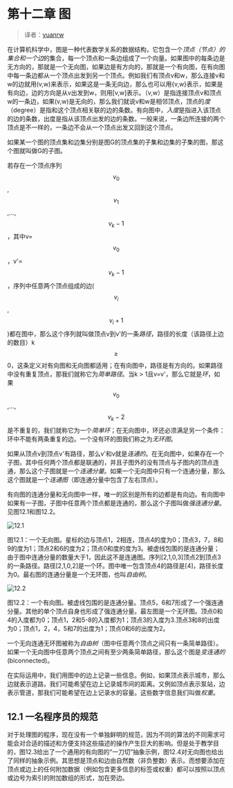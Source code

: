 # 第十二章 图

> 译者：[yuanrw](https://github.com/yuanrw)

在计算机科学中，图是一种代表数学关系的数据结构，它包含一个*顶点（节点）*的集合和一个*边*的集合，每一个顶点和一条边组成了一个向量。如果图中的每条边是无方向的，那就是一个无向图，如果边是有方向的，那就是一个有向图，在有向图中每一条边都从一个顶点出发到另一个顶点。例如我们有顶点v和w，那么连接v和w的边就用(v,w)来表示，如果这是一条无向边，那么也可以用{v,w}表示，如果是有向边，边的方向是从v出发到w，则用[v,w]表示。（v,w）是指连接顶点v和顶点w的一条边，如果(v,w)是无向的，那么我们就说v和w是相邻顶点，顶点的*度*（degree）是指和这个顶点相关联的边的条数。有向图中，*入度*是指进入该顶点的边的条数，出度是指从该顶点出发的边的条数。一般来说，一条边所连接的两个顶点是不一样的，一条边不会从一个顶点出发又回到这个顶点。

如果某一个图的顶点集和边集分别是图G的顶点集的子集和边集的子集的图，那这个图就叫做G的子图。

若存在一个顶点序列$$v_0$$,$$v_1$$,…,$$v_k-1$$，其中v=$$v_0$$，v'=$$v_k-1$$，序列中任意两个顶点组成的边($$v_i$$,$$v_i+1$$)都在图中，那么这个序列就叫做顶点v到v'的一条*路径*，路径的长度（该路径上边的数目）k $$\geq$$ 0，这条定义对有向图和无向图都适用；在有向图中，路径是有方向的。如果路径中没有重复顶点，那我们就称它为*简单路径*。当k > 1且v=v'，那么它就是*环*，如果$$v_0$$,…,$$v_k-2$$是不重复的，我们就称它为一个*简单环*；在无向图中，环还必须满足另一个条件：环中不能有两条重复的边。一个没有环的图我们称之为*无环图*。

如果从顶点v到顶点v'有路径，那么v'和v就是*连通的*。在无向图中，如果存在一个子图，其中任何两个顶点都是联通的，并且子图外的没有顶点与子图内的顶点连通，那么这个子图就是一个*连通分量*。如果一个无向图中只有一个连通分量，那么这个图就是一个*连通图*（即连通分量中包含了左右顶点）。

有向图的连通分量和无向图中一样，唯一的区别是所有的边都是有向边。有向图中如果有一子图，子图中任意两个顶点都是连通的，那么这个子图叫做*强连通分量*。见图12.1和图12.2。

![12.1](https://github.com/yuanrw/cs61b-textbook-zh/blob/master/zh/img/12.1.png)

图12.1：一个无向图。星标的边与顶点1，2相连，顶点4的度为0；顶点3，7，8和9的度为1；顶点2和6的度为2；顶点0和度的度为3。被虚线包围的是连通分量；由于图中连通分量的数量大于1，因此这不是连通图。序列[2,1,0,3]顶点2到顶点3的一条路径。路径[2,1,0,2]是一个环。图中唯一包含顶点4的路径是[4]，路径长度为0。最右图的连通分量是一个无环图，也叫*自由树*。

![12.2](https://github.com/yuanrw/cs61b-textbook-zh/blob/master/zh/img/12.2.png)

图12.2：一个有向图。被虚线包围的是连通分量。顶点5，6和7形成了一个强连通分量。其他的单个顶点自身也形成了强连通分量。最左图是一个无环图。顶点0和4的入度都为0；顶点1，2和5-8的入度都为1；顶点3的入度为3.顶点3和8的出度为0；顶点1，2，4，5和7的出度为1；顶点0和6的出度为2。

一个无向连通无环图被称为*自由树*（图中任意两个顶点之间只有一条简单路径）。如果一个无向图中任意两个顶点之间有至少两条简单路径，那么这个图是*变连通的*(biconnected)。

在实际运用中，我们用图中的边上记录一些信息。例如，如果顶点表示城市，那么边就表示道路，我们可能希望在边上记录城市间的距离。又例如顶点表示泵站，边表示管道，那我们可能希望在边上记录水的容量。这些数字信息我们叫做*权重*。

## 12.1 一名程序员的规范

对于处理图的程序，现在没有一个单独鲜明的规范，因为不同的算法的不同需求可能会对合适的描述和方便支持这些描述的操作产生巨大的影响。但是处于教学目的，图12.3给出了一个通用的有向图的“一刀切”抽象示例，图12.4对无向图也给出了同样的抽象示例。其思想是顶点和边由自然数（非负整数）表示。而想要添加在顶点或边上的任何附加数据（例如包含更多信息的标签或权重）都可以按照以顶点或边号为索引的附加数组的形式，加在旁边。